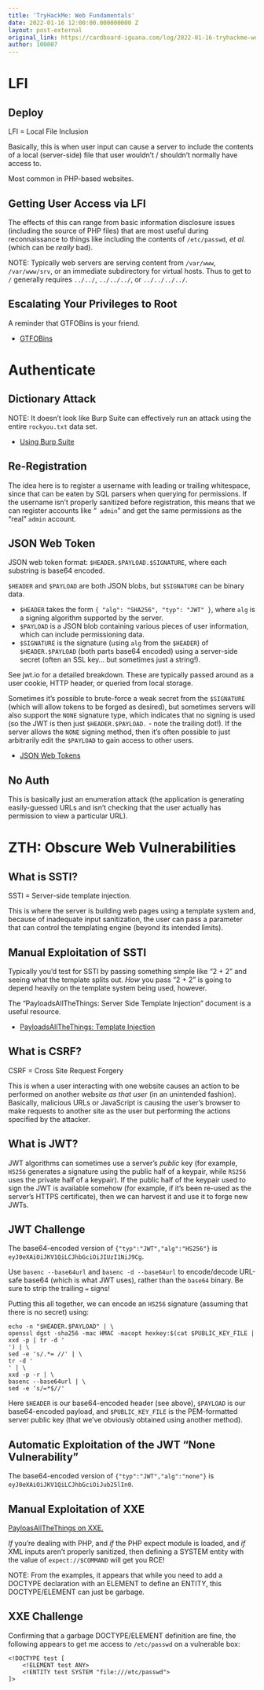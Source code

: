 ```yaml
---
title: 'TryHackMe: Web Fundamentals'
date: 2022-01-16 12:00:00.000000000 Z
layout: post-external
original_link: https://cardboard-iguana.com/log/2022-01-16-tryhackme-web-fundamentals.html
author: 100007
---
```


# LFI

## Deploy

LFI = Local File Inclusion

Basically, this is when user input can cause a server to include the contents of a local (server-side) file that user wouldn’t / shouldn’t normally have access to.

Most common in PHP-based websites.

## Getting User Access via LFI

The effects of this can range from basic information disclosure issues (including the source of PHP files) that are most useful during reconnaissance to things like including the contents of `/etc/passwd`, _et al._ (which can be _really_ bad).

NOTE: Typically web servers are serving content from `/var/www`, `/var/www/srv`, or an immediate subdirectory for virtual hosts. Thus to get to `/` generally requires `../../`, `../../../`, or `../../../../`.

## Escalating Your Privileges to Root

A reminder that GTFOBins is your friend.

- [GTFOBins](https://gtfobins.github.io/)

# Authenticate

## Dictionary Attack

NOTE: It doesn’t look like Burp Suite can effectively run an attack using the entire `rockyou.txt` data set.

- [Using Burp Suite](https://cardboard-iguana.com/notes/burp-suite.html)

## Re-Registration

The idea here is to register a username with leading or trailing whitespace, since that can be eaten by SQL parsers when querying for permissions. If the username isn’t properly sanitized before registration, this means that we can register accounts like “` admin`” and get the same permissions as the “real” `admin` account.

## JSON Web Token

JSON web token format: `$HEADER.$PAYLOAD.$SIGNATURE`, where each substring is base64 encoded.

`$HEADER` and `$PAYLOAD` are both JSON blobs, but `$SIGNATURE` can be binary data.

- `$HEADER` takes the form `{ "alg": "SHA256", "typ": "JWT" }`, where `alg` is a signing algorithm supported by the server.
- `$PAYLOAD` is a JSON blob containing various pieces of user information, which can include permissioning data.
- `$SIGNATURE` is the signature (using `alg` from the `$HEADER`) of `$HEADER.$PAYLOAD` (both parts base64 encoded) using a server-side secret (often an SSL key… but sometimes just a string!).

See jwt.io for a detailed breakdown. These are typically passed around as a user cookie, HTTP header, or queried from local storage.

Sometimes it’s possible to brute-force a weak secret from the `$SIGNATURE` (which will allow tokens to be forged as desired), but sometimes servers will also support the `NONE` signature type, which indicates that no signing is used (so the JWT is then just `$HEADER.$PAYLOAD.` - note the trailing dot!). If the server allows the `NONE` signing method, then it’s often possible to just arbitrarily edit the `$PAYLOAD` to gain access to other users.

- [JSON Web Tokens](https://jwt.io)

## No Auth

This is basically just an enumeration attack (the application is generating easily-guessed URLs and isn’t checking that the user actually has permission to view a particular URL).

# ZTH: Obscure Web Vulnerabilities

## What is SSTI?

SSTI = Server-side template injection.

This is where the server is building web pages using a template system and, because of inadequate input sanitization, the user can pass a parameter that can control the templating engine (beyond its intended limits).

## Manual Exploitation of SSTI

Typically you’d test for SSTI by passing something simple like “2 + 2” and seeing what the template splits out. _How_ you pass “2 + 2” is going to depend heavily on the template system being used, however.

The “PayloadsAllTheThings: Server Side Template Injection” document is a useful resource.

- [PayloadsAllTheThings: Template Injection](https://github.com/swisskyrepo/PayloadsAllTheThings/tree/master/Server%20Side%20Template%20Injection)

## What is CSRF?

CSRF = Cross Site Request Forgery

This is when a user interacting with one website causes an action to be performed on another website _as that user_ (in an unintended fashion). Basically, malicious URLs or JavaScript is causing the user’s browser to make requests to another site as the user but performing the actions specified by the attacker.

## What is JWT?

JWT algorithms can sometimes use a server’s _public_ key (for example, `HS256` generates a signature using the public half of a keypair, while `RS256` uses the private half of a keypair). If the public half of the keypair used to sign the JWT is available somehow (for example, if it’s been re-used as the server’s HTTPS certificate), then we can harvest it and use it to forge new JWTs.

## JWT Challenge

The base64-encoded version of `{"typ":"JWT","alg":"HS256"}` is `eyJ0eXAiOiJKV1QiLCJhbGciOiJIUzI1NiJ9Cg`.

Use `basenc --base64url` and `basenc -d --base64url` to encode/decode URL-safe base64 (which is what JWT uses), rather than the `base64` binary. Be sure to strip the trailing `=` signs!

Putting this all together, we can encode an `HS256` signature (assuming that there is no secret) using:

```
echo -n "$HEADER.$PAYLOAD" | \
openssl dgst -sha256 -mac HMAC -macopt hexkey:$(cat $PUBLIC_KEY_FILE | xxd -p | tr -d '
') | \
sed -e 's/.*= //' | \
tr -d '
' | \
xxd -p -r | \
basenc --base64url | \
sed -e 's/=*$//'
```

Here `$HEADER` is our base64-encoded header (see above), `$PAYLOAD` is our base64-encoded payload, and `$PUBLIC_KEY_FILE` is the PEM-formatted server public key (that we’ve obviously obtained using another method).

## Automatic Exploitation of the JWT “None Vulnerability”

The base64-encoded version of `{"typ":"JWT","alg":"none"}` is `eyJ0eXAiOiJKV1QiLCJhbGciOiJub25lIn0`.

## Manual Exploitation of XXE

[PayloasAllTheThings on XXE.](https://github.com/swisskyrepo/PayloadsAllTheThings/tree/master/XXE%20Injection)

_If_ you’re dealing with PHP, and _if_ the PHP expect module is loaded, and _if_ XML inputs aren’t properly sanitized, then defining a SYSTEM entity with the value of `expect://$COMMAND` will get you RCE!

NOTE: From the examples, it appears that while you need to add a DOCTYPE declaration with an ELEMENT to define an ENTITY, this DOCTYPE/ELEMENT can just be garbage.

## XXE Challenge

Confirming that a garbage DOCTYPE/ELEMENT definition are fine, the following appears to get me access to `/etc/passwd` on a vulnerable box:

```
<!DOCTYPE test [
	<!ELEMENT test ANY>
	<!ENTITY test SYSTEM "file:///etc/passwd">
]>
```

